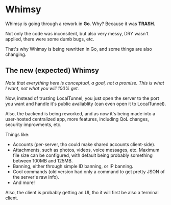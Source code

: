 # Whimsy

Whimsy is going through a rework in **Go**. Why? Because it was **TRASH**.

Not only the code was inconsitent, but also very messy, DRY wasn't applied, there were some dumb bugs, etc.

That's why Whimsy is being rewritten in Go, and some things are also changing.

## The new (expected) Whimsy

_Note that everything here is conceptual, a goal, not a promise. This is what I want, not what you will 100% get._

Now, instead of trusting LocalTunnel, you just open the server to the port you want and handle it's public avaliablity (can even open it to LocalTunnel).

Also, the backend is being reworked, and as now it's being made into a user-hosted centralized app, more features, including QoL changes, security improvments, etc.

Things like:

- Accounts (per-server, tho could make shared accounts client-side).
- Attachments, such as photos, videos, voice messages, etc. Maximum file size can be configured, with default being probably something between 100MB and 125MB.
- Banning, either through simple ID banning, or IP banning.
- Cool commands (old version had only a command to get pretty JSON of the server's raw info).
- And more!

Also, the client is probably getting an UI, tho it will first be also a terminal client.
